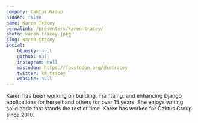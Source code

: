 ```yaml
---
company: Caktus Group
hidden: false
name: Karen Tracey
permalink: /presenters/karen-tracey/
photo: karen-tracey.jpeg
slug: karen-tracey
social:
    bluesky: null
    github: null
    instagram: null
    mastodon: https://fosstodon.org/@kmtracey
    twitter: km_tracey
    website: null
---
```


Karen has been working on building, maintaing, and enhancing Django applications for herself and others for over 15 years. She enjoys writing solid code that stands the test of time. Karen has worked for Caktus Group since 2010.
